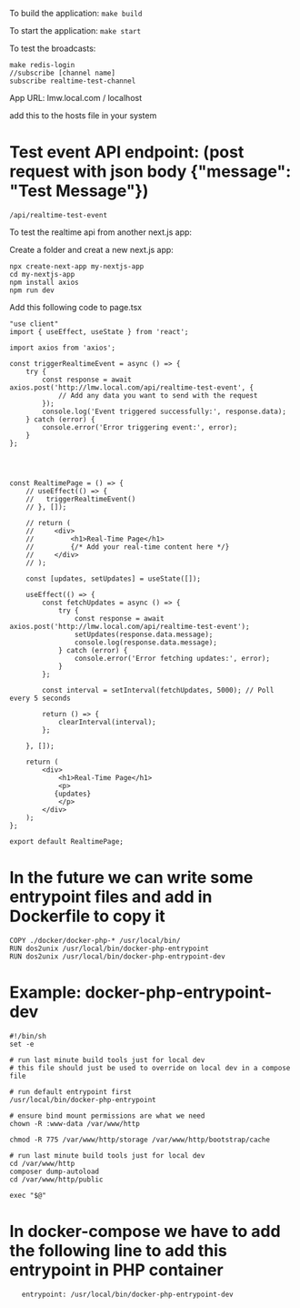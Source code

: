 To build the application:
``` make build ```

To start the application:
``` make start ```

To test the broadcasts:
``` 
make redis-login
//subscribe [channel name]
subscribe realtime-test-channel

```
App URL: lmw.local.com / localhost

add this to the hosts file in your system

# Test event API endpoint: (post request with json body {"message": "Test Message"})
```
/api/realtime-test-event
```

To test the realtime api from another next.js app:

Create a folder and creat a new next.js app:
```
npx create-next-app my-nextjs-app
cd my-nextjs-app
npm install axios
npm run dev
```

Add this following code to page.tsx
```
"use client"
import { useEffect, useState } from 'react';

import axios from 'axios';

const triggerRealtimeEvent = async () => {
    try {
        const response = await axios.post('http://lmw.local.com/api/realtime-test-event', {
            // Add any data you want to send with the request
        });
        console.log('Event triggered successfully:', response.data);
    } catch (error) {
        console.error('Error triggering event:', error);
    }
};




const RealtimePage = () => {
    // useEffect(() => {
    //   triggerRealtimeEvent()
    // }, []);

    // return (
    //     <div>
    //         <h1>Real-Time Page</h1>
    //         {/* Add your real-time content here */}
    //     </div>
    // );

    const [updates, setUpdates] = useState([]);

    useEffect(() => {
        const fetchUpdates = async () => {
            try {
                const response = await axios.post('http://lmw.local.com/api/realtime-test-event');
                setUpdates(response.data.message);
                console.log(response.data.message);
            } catch (error) {
                console.error('Error fetching updates:', error);
            }
        };

        const interval = setInterval(fetchUpdates, 5000); // Poll every 5 seconds
       
        return () => {
            clearInterval(interval);
        };

    }, []);

    return (
        <div>
            <h1>Real-Time Page</h1>
            <p>
           {updates}
            </p>
        </div>
    );
};

export default RealtimePage;

```


# In the future we can write some entrypoint files and add in Dockerfile to copy it
```
COPY ./docker/docker-php-* /usr/local/bin/
RUN dos2unix /usr/local/bin/docker-php-entrypoint
RUN dos2unix /usr/local/bin/docker-php-entrypoint-dev
```


# Example: docker-php-entrypoint-dev

```
#!/bin/sh
set -e

# run last minute build tools just for local dev
# this file should just be used to override on local dev in a compose file

# run default entrypoint first
/usr/local/bin/docker-php-entrypoint

# ensure bind mount permissions are what we need
chown -R :www-data /var/www/http

chmod -R 775 /var/www/http/storage /var/www/http/bootstrap/cache
  
# run last minute build tools just for local dev
cd /var/www/http
composer dump-autoload
cd /var/www/http/public

exec "$@"
```

# In docker-compose we have to add the following line to add this entrypoint in PHP container

```
   entrypoint: /usr/local/bin/docker-php-entrypoint-dev
```